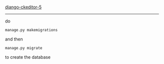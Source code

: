 [django-ckeditor-5][1]

[1]: https://github.com/hvlads/django-ckeditor-5

---

do
```shell
manage.py makemigrations
```
and then
```shell
manage.py migrate
```
to create the database

